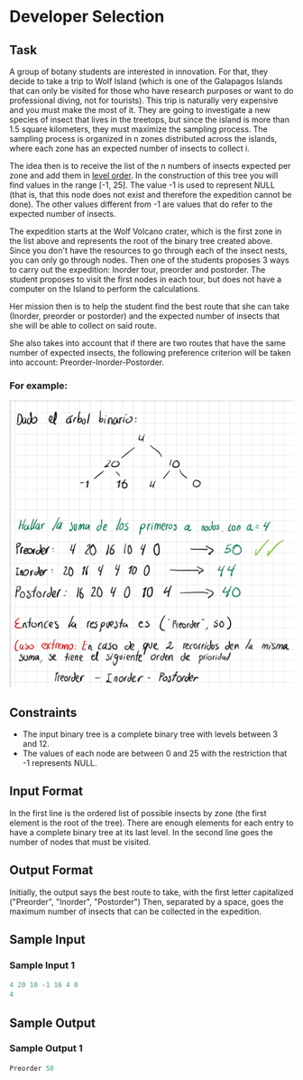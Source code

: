 # Developer Selection

## Task

A group of botany students are interested in innovation. For that, 
they decide to take a trip to Wolf Island (which is one of the Galapagos 
Islands that can only be visited for those who have research purposes 
or want to do professional diving, not for tourists). This trip is 
naturally very expensive and you must make the most of it. They are 
going to investigate a new species of insect that lives in the treetops, 
but since the island is more than 1.5 square kilometers, they must maximize 
the sampling process. The sampling process is organized in n zones distributed 
across the islands, where each zone has an expected number of insects to collect i.

The idea then is to receive the list of the n numbers of insects expected per 
zone and add them in [level order](https://www.geeksforgeeks.org/create-a-tree-in-level-order/). 
In the construction of this tree you will find values in the range [-1, 25]. 
The value -1 is used to represent NULL (that is, that this node does not exist 
and therefore the expedition cannot be done). The other values different from -1 are 
values that do refer to the expected number of insects.

The expedition starts at the Wolf Volcano crater, which is the first zone in the list 
above and represents the root of the binary tree created above. Since you don't have 
the resources to go through each of the insect nests, you can only go through nodes. 
Then one of the students proposes 3 ways to carry out the expedition: Inorder tour, preorder 
and postorder. The student proposes to visit the first nodes in each tour, but does not have 
a computer on the Island to perform the calculations.

Her mission then is to help the student find the best route that she can take (Inorder, 
preorder or postorder) and the expected number of insects that she will be able to collect 
on said route.

She also takes into account that if there are two routes that have the same number of expected 
insects, the following preference criterion will be taken into account: Preorder-Inorder-Postorder.

### For example:
![img.png](img.png)

## Constraints

- The input binary tree is a complete binary tree with levels between 3 and 12.
- The values of each node are between 0 and 25 with the restriction that -1 represents NULL.

## Input Format

In the first line is the ordered list of possible insects
by zone (the first element is the root of the tree). There
are enough elements for each entry to have a complete binary
tree at its last level. In the second line goes the number of
nodes that must be visited.

## Output Format

Initially, the output says the best route to take, with the 
first letter capitalized ("Preorder", "Inorder", "Postorder") 
Then, separated by a space, goes the maximum number of insects 
that can be collected in the expedition.

## Sample Input

### Sample Input 1
```java {.highlight .highlight-source-java .bg-black}
4 20 10 -1 16 4 0
4
```

## Sample Output

### Sample Output 1
```java {.highlight .highlight-source-java .bg-black}
Preorder 50
```